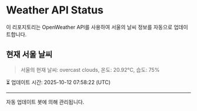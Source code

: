 
# Weather API Status

이 리포지토리는 OpenWeather API를 사용하여 서울의 날씨 정보를 자동으로 업데이트합니다.

## 현재 서울 날씨
> 서울의 현재 날씨: overcast clouds, 온도: 20.92°C, 습도: 75%

⏳ 업데이트 시간: 2025-10-12 07:58:22 (UTC)

---
자동 업데이트 봇에 의해 관리됩니다.
